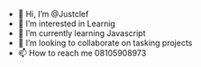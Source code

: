- 👋 Hi, I’m @Justclef
- 👀 I’m interested in Learnig 
- 🌱 I’m currently learning Javascript
- 💞️ I’m looking to collaborate on tasking projects
- 📫 How to reach me 08105908973

<!---
Justclef/Justclef is a ✨ special ✨ repository because its `README.md` (this file) appears on your GitHub profile.
You can click the Preview link to take a look at your changes.
--->
